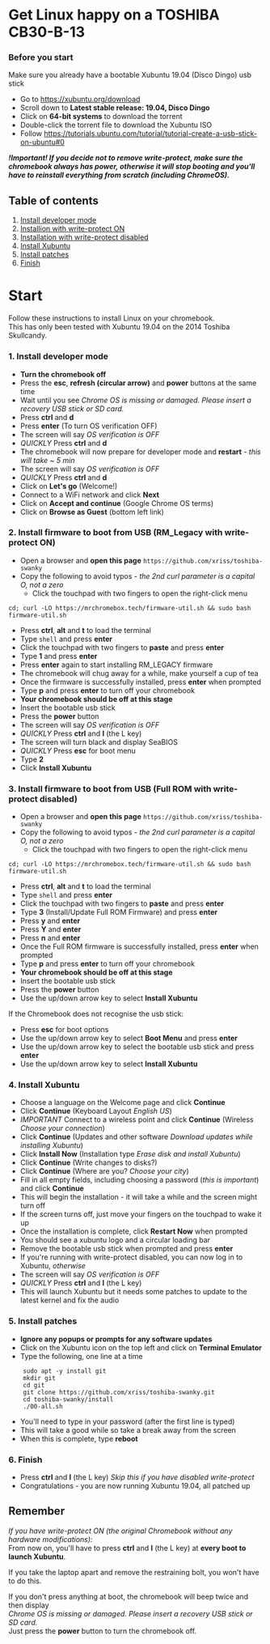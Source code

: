 # Get Linux happy on a TOSHIBA CB30-B-13

### Before you start
Make sure you already have a bootable Xubuntu 19.04 (Disco Dingo) usb stick

- Go to https://xubuntu.org/download  
- Scroll down to **Latest stable release: 19.04, Disco Dingo**
- Click on **64-bit systems** to download the torrent  
- Double-click the torrent file to download the Xubuntu ISO
- Follow https://tutorials.ubuntu.com/tutorial/tutorial-create-a-usb-stick-on-ubuntu#0

_**!Important! If you decide not to remove write-protect, make sure the chromebook always has power, otherwise it will stop booting and you'll have to reinstall everything from scratch (including ChromeOS).**_

## Table of contents
1. [Install developer mode](https://github.com/xriss/toshiba-swanky#1-install-developer-mode)  
2. [Installion with write-protect ON](https://github.com/xriss/toshiba-swanky#2-install-firmware-to-boot-from-usb-rm_legacy-with-write-protect-on)  
3. [Installation with write-protect disabled](https://github.com/xriss/toshiba-swanky/blob/master/readme.md#3-install-firmware-to-boot-from-usb-full-rom-with-write-protect-disabled)  
4. [Install Xubuntu](https://github.com/xriss/toshiba-swanky#4-install-xubuntu)  
5. [Install patches](https://github.com/xriss/toshiba-swanky#5-install-patches)  
6. [Finish](https://github.com/xriss/toshiba-swanky#6-finish)  

# Start

Follow these instructions to install Linux on your chromebook.  
This has only been tested with Xubuntu 19.04 on the 2014 Toshiba Skullcandy.

### 1. Install developer mode
- **Turn the chromebook off**  
- Press the **esc**, **refresh (circular arrow)** and **power** buttons at the same time  
- Wait until you see *Chrome OS is missing or damaged. Please insert a recovery USB stick or SD card.*  
- Press **ctrl** and **d**  
- Press **enter** (To turn OS verification OFF)  
- The screen will say *OS verification is OFF*
- *QUICKLY* Press **ctrl** and **d**  
- The chromebook will now prepare for developer mode and **restart** - *this will take ~ 5 min*   
- The screen will say *OS verification is OFF*
- *QUICKLY* Press **ctrl** and **d**  
- Click on **Let's go** (Welcome!)  
- Connect to a WiFi network and click **Next**  
- Click on **Accept and continue** (Google Chrome OS terms)  
- Click on **Browse as Guest** (bottom left link)


### 2. Install firmware to boot from USB (RM_Legacy with write-protect ON)
- Open a browser and **open this page** ```https://github.com/xriss/toshiba-swanky```  
- Copy the following to avoid typos - *the 2nd curl parameter is a capital O, not a zero*
    - Click the touchpad with two fingers to open the right-click menu
```
cd; curl -LO https://mrchromebox.tech/firmware-util.sh && sudo bash firmware-util.sh
```
- Press **ctrl**, **alt** and **t** to load the terminal  
- Type ```shell``` and press **enter**  
- Click the touchpad with two fingers to **paste** and press **enter**
- Type **1** and press **enter**
- Press **enter** again to start installing RM_LEGACY firmware
- The chromebook will chug away for a while, make yourself a cup of tea
- Once the firmware is successfully installed, press **enter** when prompted
- Type **p** and press **enter** to turn off your chromebook
- **Your chromebook should be off at this stage**
- Insert the bootable usb stick
- Press the **power** button
- The screen will say *OS verification is OFF*
- *QUICKLY* Press **ctrl** and **l** (the L key)
- The screen will turn black and display SeaBIOS
- *QUICKLY* Press **esc** for boot menu
- Type **2**
- Click **Install Xubuntu**


### 3. Install firmware to boot from USB (Full ROM with write-protect disabled)
- Open a browser and **open this page** ```https://github.com/xriss/toshiba-swanky```  
- Copy the following to avoid typos - *the 2nd curl parameter is a capital O, not a zero*
    - Click the touchpad with two fingers to open the right-click menu
```
cd; curl -LO https://mrchromebox.tech/firmware-util.sh && sudo bash firmware-util.sh
```
- Press **ctrl**, **alt** and **t** to load the terminal  
- Type ```shell``` and press **enter**  
- Click the touchpad with two fingers to **paste** and press **enter**
- Type **3** (Install/Update Full ROM Firmware) and press **enter**
- Press **y** and **enter**
- Press **Y** and **enter**
- Press **n** and **enter**
- Once the Full ROM firmware is successfully installed, press **enter** when prompted
- Type **p** and press **enter** to turn off your chromebook
- **Your chromebook should be off at this stage**
- Insert the bootable usb stick
- Press the **power** button
- Use the up/down arrow key to select **Install Xubuntu**

If the Chromebook does not recognise the usb stick:
- Press **esc** for boot options
- Use the up/down arrow key to select **Boot Menu** and press **enter**
- Use the up/down arrow key to select the bootable usb stick and press **enter**
- Use the up/down arrow key to select **Install Xubuntu**



### 4. Install Xubuntu
- Choose a language on the Welcome page and click **Continue**
- Click **Continue** (Keyboard Layout *English US*)
- *IMPORTANT* Connect to a wireless point and click **Continue** (Wireless *Choose your connection*)
- Click **Continue** (Updates and other software *Download updates while installing Xubuntu*)
- Click **Install Now** (Installation type *Erase disk and install Xubuntu*)
- Click **Continue** (Write changes to disks?)
- Click **Continue** (Where are you? *Choose your city*)
- Fill in all empty fields, including choosing a password (_this is important_) and click **Continue**
- This will begin the installation - it will take a while and the screen might turn off
- If the screen turns off, just move your fingers on the touchpad to wake it up
- Once the installation is complete, click **Restart Now** when prompted
- You should see a xubuntu logo and a circular loading bar
- Remove the bootable usb stick when prompted and press **enter**
- If you're running with write-protect disabled, you can now log in to Xubuntu, _otherwise_
- The screen will say *OS verification is OFF*
- *QUICKLY* Press **ctrl** and **l** (the L key)
- This will launch Xubuntu but it needs some patches to update to the latest kernel and fix the audio


### 5. Install patches
- **Ignore any popups or prompts for any software updates**
- Click on the Xubuntu icon on the top left and click on **Terminal Emulator**
- Type the following, one line at a time
```
	sudo apt -y install git
	mkdir git
	cd git
	git clone https://github.com/xriss/toshiba-swanky.git
	cd toshiba-swanky/install
	./00-all.sh
```
- You'll need to type in your password (after the first line is typed)
- This will take a good while so take a break away from the screen
- When this is complete, type **reboot**


### 6. Finish
- Press **ctrl** and **l** (the L key) _Skip this if you have disabled write-protect_  
- Congratulations - you are now running Xubuntu 19.04, all patched up


## Remember
_If you have write-protect ON (the original Chromebook without any hardware modifications):_  
From now on, you'll have to press **ctrl** and **l** (the L key) at **every boot to launch Xubuntu**.

If you take the laptop apart and remove the restraining bolt, you won't have to do this.

If you don't press anything at boot, the chromebook will beep twice and then display  
*Chrome OS is missing or damaged. Please insert a recovery USB stick or SD card.*  
Just press the **power** button to turn the chromebook off.

